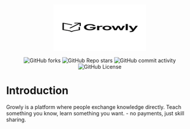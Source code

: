 <p align="center"><img src="/public/assets/g_growly.webp" width="250" height="125" alt="Growly logo"/></p>

<p align="center">
<img alt="GitHub forks" src="https://img.shields.io/github/forks/ianrtt/growly?style=plastic&logo=GitHub&color=green">
<img alt="GitHub Repo stars" src="https://img.shields.io/github/stars/ianrtt/growly?style=plastic&logo=GitHub&color=green">
<img alt="GitHub commit activity" src="https://img.shields.io/github/commit-activity/t/ianrtt/growly?logo=GitHub&color=green">
<img alt="GitHub License" src="https://img.shields.io/github/license/ianrtt/growly?style=plastic&color=green">
</P>

# Introduction
Growly is a platform where people exchange knowledge directly.
Teach something you know, learn something you want. - no payments,
just skill sharing.

